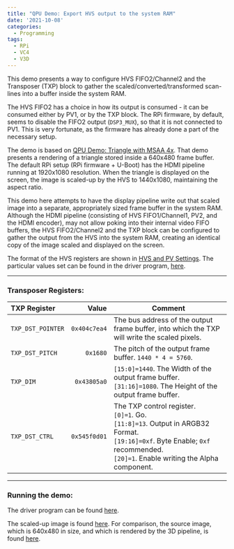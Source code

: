 ```yaml
---
title: "QPU Demo: Export HVS output to the system RAM"
date: '2021-10-08'
categories:
  - Programming
tags:
  - RPi
  - VC4
  - V3D
---
```


This demo presents a way to configure HVS FIFO2/Channel2 and the Transposer
(TXP) block to gather the scaled/converted/transformed scan-lines into a buffer
inside the system RAM.

The HVS FIFO2 has a choice in how its output is consumed - it can be consumed
either by PV1, or by the TXP block. The RPi firmware, by default, seems to
disable the FIFO2 output (`DSP3_MUX`), so that it is not connected to PV1. This is
very fortunate, as the firmware has already done a part of the necessary setup.

The demo is based on
[QPU Demo: Triangle with MSAA 4x](/wip/post/2021/10/05/qpu-demo-triangle-with-msaa-4x/). That demo presents a rendering of a triangle stored inside a 640x480 frame
buffer. The default RPi setup (RPi firmware + U-Boot) has the HDMI pipeline
running at 1920x1080 resolution. When the triangle is displayed on the screen,
the image is scaled-up by the HVS to 1440x1080, maintaining the aspect ratio.

This demo here attempts to have the display pipeline write out that scaled
image into a separate, appropriately sized frame buffer in the system RAM.
Although the HDMI pipeline (consisting of HVS FIFO1/Channel1, PV2, and the HDMI
encoder), may not allow poking into their internal video FIFO buffers,
the HVS FIFO2/Channel2 and the TXP block can be configured to gather the
output from the HVS into the system RAM, creating an identical copy of the image
scaled and displayed on the screen.

The format of the HVS registers are shown in 
[HVS and PV Settings](/wip/post/2021/10/07/hvs-and-pv-settings/). The
particular values set can be found in the driver program,
[here](https://github.com/asurati/x03/blob/main/demo/d55.c).

---
### **Transposer Registers:**

|TXP Register|Value|Comment|
|:-----|----:|-------|
|`TXP_DST_POINTER`|`0x404c7ea4`| The bus address of the output frame buffer, into which the TXP will write the scaled pixels.
|`TXP_DST_PITCH`|`0x1680`| The pitch of the output frame buffer. `1440 * 4 = 5760`.
|`TXP_DIM`|`0x43805a0`| `[15:0]=1440`. The Width of the output frame buffer.<br/>`[31:16]=1080`. The Height of the output frame buffer.
|`TXP_DST_CTRL`|`0x545f0d01`| The TXP control register.<br/>`[0]=1`. Go.<br/>`[11:8]=13`. Output in ARGB32 Format.<br/>`[19:16]=0xf`. Byte Enable; `0xf` recommended.<br/>`[20]=1`. Enable writing the Alpha component.

---
### **Running the demo:**

The driver program can be found
[here](https://github.com/asurati/x03/blob/main/demo/d55.c).

The scaled-up image is found [here](/wip/images/d55.png). For comparison, the
source image, which is 640x480 in size, and which is rendered by the 3D
pipeline, is found [here](/wip/images/d53.png).

